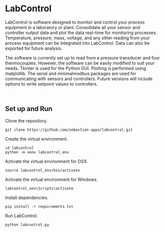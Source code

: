 # LabControl

LabControl is software designed to monitor and control your process equipment in a laboratory or plant. 
Consolidate all your sensor and controller output data and plot the data real-time for monitoring processes. 
Temperature, pressure, mass, voltage, and any other reading from your process equipment can be integrated into LabControl.
Data can also be exported for future analysis.

The software is currently set up to read from a pressure transducer and four thermocouples.
However, the software can be easily modified to suit your needs. Tkinter is used for the Python GUI. Plotting is performed using matplotlib. 
The serial and minimalmodbus packages are used for communicating with sensors and controllers. Future versions will include options to write setpoint values to controllers.

<br />

## Set up and Run

Clone the repository.

```
git clone https://github.com/sebastian-apps/labcontrol.git
```

Create the virtual environment.

```
cd labcontrol
python -m venv labcontrol_env
```

Activate the virtual environment for OSX.

```
source labcontrol_env/bin/activate
```

Activate the virtual environment for Windows.

```
labcontrol_env\Scripts\activate
```

Install dependencies. 

```
pip install -r requirements.txt
```

Run LabControl.

```
python labcontrol.py
```

